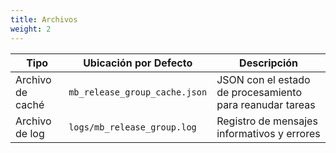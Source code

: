 ```yaml
---
title: Archivos
weight: 2
---
```


|Tipo|Ubicación por Defecto|Descripción|
|---|---|---|
|Archivo de caché|`mb_release_group_cache.json`|JSON con el estado de procesamiento para reanudar tareas|
|Archivo de log|`logs/mb_release_group.log`|Registro de mensajes informativos y errores|